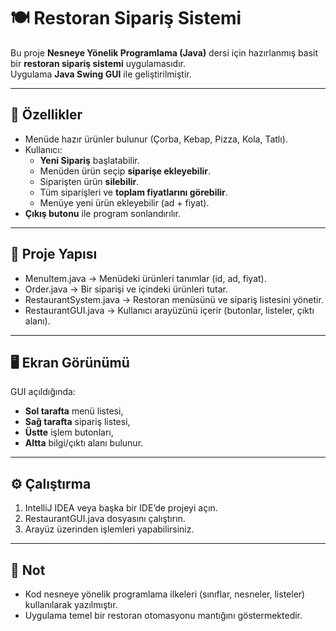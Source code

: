 # 🍽️ Restoran Sipariş Sistemi

Bu proje **Nesneye Yönelik Programlama (Java)** dersi için hazırlanmış basit bir **restoran sipariş sistemi** uygulamasıdır.  
Uygulama **Java Swing GUI** ile geliştirilmiştir.

---

## 🚀 Özellikler
- Menüde hazır ürünler bulunur (Çorba, Kebap, Pizza, Kola, Tatlı).
- Kullanıcı:
  - **Yeni Sipariş** başlatabilir.
  - Menüden ürün seçip **siparişe ekleyebilir**.
  - Siparişten ürün **silebilir**.
  - Tüm siparişleri ve **toplam fiyatlarını görebilir**.
  - Menüye yeni ürün ekleyebilir (ad + fiyat).
- **Çıkış butonu** ile program sonlandırılır.

---

## 📂 Proje Yapısı
- MenuItem.java → Menüdeki ürünleri tanımlar (id, ad, fiyat).
- Order.java → Bir siparişi ve içindeki ürünleri tutar.
- RestaurantSystem.java → Restoran menüsünü ve sipariş listesini yönetir.
- RestaurantGUI.java → Kullanıcı arayüzünü içerir (butonlar, listeler, çıktı alanı).

---

## 🖥️ Ekran Görünümü
GUI açıldığında:
- **Sol tarafta** menü listesi,
- **Sağ tarafta** sipariş listesi,
- **Üstte** işlem butonları,
- **Altta** bilgi/çıktı alanı bulunur.

---

## ⚙️ Çalıştırma
1. IntelliJ IDEA veya başka bir IDE’de projeyi açın.  
2. RestaurantGUI.java dosyasını çalıştırın.  
3. Arayüz üzerinden işlemleri yapabilirsiniz.  

---

## 📝 Not
- Kod nesneye yönelik programlama ilkeleri (sınıflar, nesneler, listeler) kullanılarak yazılmıştır.  
- Uygulama temel bir restoran otomasyonu mantığını göstermektedir.  
